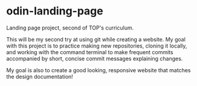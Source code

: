 # odin-landing-page
Landing page project, second of TOP's curriculum.

This will be my second try at using git while creating a website. My goal with this project
is to practice making new repositories, cloning it locally, and working with the command terminal to make
frequent commits accompanied by short, concise commit messages explaining changes.

My goal is also to create a good looking, responsive website that matches the design documentation!
